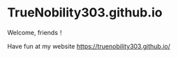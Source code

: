 # TrueNobility303.github.io

Welcome, friends！

Have fun at my website https://truenobility303.github.io/
